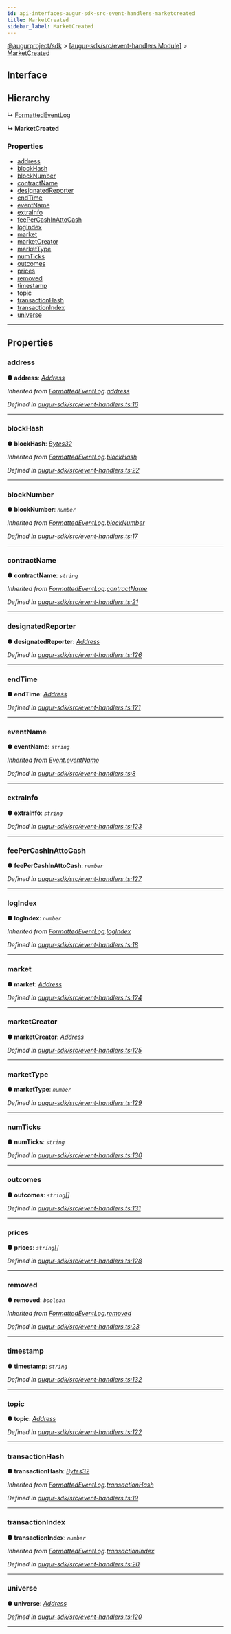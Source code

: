 ```yaml
---
id: api-interfaces-augur-sdk-src-event-handlers-marketcreated
title: MarketCreated
sidebar_label: MarketCreated
---
```


[@augurproject/sdk](api-readme.md) > [[augur-sdk/src/event-handlers Module]](api-modules-augur-sdk-src-event-handlers-module.md) > [MarketCreated](api-interfaces-augur-sdk-src-event-handlers-marketcreated.md)

## Interface

## Hierarchy

↳  [FormattedEventLog](api-interfaces-augur-sdk-src-event-handlers-formattedeventlog.md)

**↳ MarketCreated**

### Properties

* [address](api-interfaces-augur-sdk-src-event-handlers-marketcreated.md#address)
* [blockHash](api-interfaces-augur-sdk-src-event-handlers-marketcreated.md#blockhash)
* [blockNumber](api-interfaces-augur-sdk-src-event-handlers-marketcreated.md#blocknumber)
* [contractName](api-interfaces-augur-sdk-src-event-handlers-marketcreated.md#contractname)
* [designatedReporter](api-interfaces-augur-sdk-src-event-handlers-marketcreated.md#designatedreporter)
* [endTime](api-interfaces-augur-sdk-src-event-handlers-marketcreated.md#endtime)
* [eventName](api-interfaces-augur-sdk-src-event-handlers-marketcreated.md#eventname)
* [extraInfo](api-interfaces-augur-sdk-src-event-handlers-marketcreated.md#extrainfo)
* [feePerCashInAttoCash](api-interfaces-augur-sdk-src-event-handlers-marketcreated.md#feepercashinattocash)
* [logIndex](api-interfaces-augur-sdk-src-event-handlers-marketcreated.md#logindex)
* [market](api-interfaces-augur-sdk-src-event-handlers-marketcreated.md#market)
* [marketCreator](api-interfaces-augur-sdk-src-event-handlers-marketcreated.md#marketcreator)
* [marketType](api-interfaces-augur-sdk-src-event-handlers-marketcreated.md#markettype)
* [numTicks](api-interfaces-augur-sdk-src-event-handlers-marketcreated.md#numticks)
* [outcomes](api-interfaces-augur-sdk-src-event-handlers-marketcreated.md#outcomes)
* [prices](api-interfaces-augur-sdk-src-event-handlers-marketcreated.md#prices)
* [removed](api-interfaces-augur-sdk-src-event-handlers-marketcreated.md#removed)
* [timestamp](api-interfaces-augur-sdk-src-event-handlers-marketcreated.md#timestamp)
* [topic](api-interfaces-augur-sdk-src-event-handlers-marketcreated.md#topic)
* [transactionHash](api-interfaces-augur-sdk-src-event-handlers-marketcreated.md#transactionhash)
* [transactionIndex](api-interfaces-augur-sdk-src-event-handlers-marketcreated.md#transactionindex)
* [universe](api-interfaces-augur-sdk-src-event-handlers-marketcreated.md#universe)

---

## Properties

<a id="address"></a>

###  address

**● address**: *[Address](api-modules-augur-sdk-src-event-handlers-module.md#address)*

*Inherited from [FormattedEventLog](api-interfaces-augur-sdk-src-event-handlers-formattedeventlog.md).[address](api-interfaces-augur-sdk-src-event-handlers-formattedeventlog.md#address)*

*Defined in [augur-sdk/src/event-handlers.ts:16](https://github.com/AugurProject/augur/blob/304ca83772/packages/augur-sdk/src/event-handlers.ts#L16)*

___
<a id="blockhash"></a>

###  blockHash

**● blockHash**: *[Bytes32](api-modules-augur-sdk-src-event-handlers-module.md#bytes32)*

*Inherited from [FormattedEventLog](api-interfaces-augur-sdk-src-event-handlers-formattedeventlog.md).[blockHash](api-interfaces-augur-sdk-src-event-handlers-formattedeventlog.md#blockhash)*

*Defined in [augur-sdk/src/event-handlers.ts:22](https://github.com/AugurProject/augur/blob/304ca83772/packages/augur-sdk/src/event-handlers.ts#L22)*

___
<a id="blocknumber"></a>

###  blockNumber

**● blockNumber**: *`number`*

*Inherited from [FormattedEventLog](api-interfaces-augur-sdk-src-event-handlers-formattedeventlog.md).[blockNumber](api-interfaces-augur-sdk-src-event-handlers-formattedeventlog.md#blocknumber)*

*Defined in [augur-sdk/src/event-handlers.ts:17](https://github.com/AugurProject/augur/blob/304ca83772/packages/augur-sdk/src/event-handlers.ts#L17)*

___
<a id="contractname"></a>

###  contractName

**● contractName**: *`string`*

*Inherited from [FormattedEventLog](api-interfaces-augur-sdk-src-event-handlers-formattedeventlog.md).[contractName](api-interfaces-augur-sdk-src-event-handlers-formattedeventlog.md#contractname)*

*Defined in [augur-sdk/src/event-handlers.ts:21](https://github.com/AugurProject/augur/blob/304ca83772/packages/augur-sdk/src/event-handlers.ts#L21)*

___
<a id="designatedreporter"></a>

###  designatedReporter

**● designatedReporter**: *[Address](api-modules-augur-sdk-src-event-handlers-module.md#address)*

*Defined in [augur-sdk/src/event-handlers.ts:126](https://github.com/AugurProject/augur/blob/304ca83772/packages/augur-sdk/src/event-handlers.ts#L126)*

___
<a id="endtime"></a>

###  endTime

**● endTime**: *[Address](api-modules-augur-sdk-src-event-handlers-module.md#address)*

*Defined in [augur-sdk/src/event-handlers.ts:121](https://github.com/AugurProject/augur/blob/304ca83772/packages/augur-sdk/src/event-handlers.ts#L121)*

___
<a id="eventname"></a>

###  eventName

**● eventName**: *`string`*

*Inherited from [Event](api-interfaces-augur-sdk-src-event-handlers-event.md).[eventName](api-interfaces-augur-sdk-src-event-handlers-event.md#eventname)*

*Defined in [augur-sdk/src/event-handlers.ts:8](https://github.com/AugurProject/augur/blob/304ca83772/packages/augur-sdk/src/event-handlers.ts#L8)*

___
<a id="extrainfo"></a>

###  extraInfo

**● extraInfo**: *`string`*

*Defined in [augur-sdk/src/event-handlers.ts:123](https://github.com/AugurProject/augur/blob/304ca83772/packages/augur-sdk/src/event-handlers.ts#L123)*

___
<a id="feepercashinattocash"></a>

###  feePerCashInAttoCash

**● feePerCashInAttoCash**: *`number`*

*Defined in [augur-sdk/src/event-handlers.ts:127](https://github.com/AugurProject/augur/blob/304ca83772/packages/augur-sdk/src/event-handlers.ts#L127)*

___
<a id="logindex"></a>

###  logIndex

**● logIndex**: *`number`*

*Inherited from [FormattedEventLog](api-interfaces-augur-sdk-src-event-handlers-formattedeventlog.md).[logIndex](api-interfaces-augur-sdk-src-event-handlers-formattedeventlog.md#logindex)*

*Defined in [augur-sdk/src/event-handlers.ts:18](https://github.com/AugurProject/augur/blob/304ca83772/packages/augur-sdk/src/event-handlers.ts#L18)*

___
<a id="market"></a>

###  market

**● market**: *[Address](api-modules-augur-sdk-src-event-handlers-module.md#address)*

*Defined in [augur-sdk/src/event-handlers.ts:124](https://github.com/AugurProject/augur/blob/304ca83772/packages/augur-sdk/src/event-handlers.ts#L124)*

___
<a id="marketcreator"></a>

###  marketCreator

**● marketCreator**: *[Address](api-modules-augur-sdk-src-event-handlers-module.md#address)*

*Defined in [augur-sdk/src/event-handlers.ts:125](https://github.com/AugurProject/augur/blob/304ca83772/packages/augur-sdk/src/event-handlers.ts#L125)*

___
<a id="markettype"></a>

###  marketType

**● marketType**: *`number`*

*Defined in [augur-sdk/src/event-handlers.ts:129](https://github.com/AugurProject/augur/blob/304ca83772/packages/augur-sdk/src/event-handlers.ts#L129)*

___
<a id="numticks"></a>

###  numTicks

**● numTicks**: *`string`*

*Defined in [augur-sdk/src/event-handlers.ts:130](https://github.com/AugurProject/augur/blob/304ca83772/packages/augur-sdk/src/event-handlers.ts#L130)*

___
<a id="outcomes"></a>

###  outcomes

**● outcomes**: *`string`[]*

*Defined in [augur-sdk/src/event-handlers.ts:131](https://github.com/AugurProject/augur/blob/304ca83772/packages/augur-sdk/src/event-handlers.ts#L131)*

___
<a id="prices"></a>

###  prices

**● prices**: *`string`[]*

*Defined in [augur-sdk/src/event-handlers.ts:128](https://github.com/AugurProject/augur/blob/304ca83772/packages/augur-sdk/src/event-handlers.ts#L128)*

___
<a id="removed"></a>

###  removed

**● removed**: *`boolean`*

*Inherited from [FormattedEventLog](api-interfaces-augur-sdk-src-event-handlers-formattedeventlog.md).[removed](api-interfaces-augur-sdk-src-event-handlers-formattedeventlog.md#removed)*

*Defined in [augur-sdk/src/event-handlers.ts:23](https://github.com/AugurProject/augur/blob/304ca83772/packages/augur-sdk/src/event-handlers.ts#L23)*

___
<a id="timestamp"></a>

###  timestamp

**● timestamp**: *`string`*

*Defined in [augur-sdk/src/event-handlers.ts:132](https://github.com/AugurProject/augur/blob/304ca83772/packages/augur-sdk/src/event-handlers.ts#L132)*

___
<a id="topic"></a>

###  topic

**● topic**: *[Address](api-modules-augur-sdk-src-event-handlers-module.md#address)*

*Defined in [augur-sdk/src/event-handlers.ts:122](https://github.com/AugurProject/augur/blob/304ca83772/packages/augur-sdk/src/event-handlers.ts#L122)*

___
<a id="transactionhash"></a>

###  transactionHash

**● transactionHash**: *[Bytes32](api-modules-augur-sdk-src-event-handlers-module.md#bytes32)*

*Inherited from [FormattedEventLog](api-interfaces-augur-sdk-src-event-handlers-formattedeventlog.md).[transactionHash](api-interfaces-augur-sdk-src-event-handlers-formattedeventlog.md#transactionhash)*

*Defined in [augur-sdk/src/event-handlers.ts:19](https://github.com/AugurProject/augur/blob/304ca83772/packages/augur-sdk/src/event-handlers.ts#L19)*

___
<a id="transactionindex"></a>

###  transactionIndex

**● transactionIndex**: *`number`*

*Inherited from [FormattedEventLog](api-interfaces-augur-sdk-src-event-handlers-formattedeventlog.md).[transactionIndex](api-interfaces-augur-sdk-src-event-handlers-formattedeventlog.md#transactionindex)*

*Defined in [augur-sdk/src/event-handlers.ts:20](https://github.com/AugurProject/augur/blob/304ca83772/packages/augur-sdk/src/event-handlers.ts#L20)*

___
<a id="universe"></a>

###  universe

**● universe**: *[Address](api-modules-augur-sdk-src-event-handlers-module.md#address)*

*Defined in [augur-sdk/src/event-handlers.ts:120](https://github.com/AugurProject/augur/blob/304ca83772/packages/augur-sdk/src/event-handlers.ts#L120)*

___


